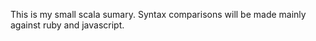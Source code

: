 This is my small scala sumary. Syntax comparisons will be made mainly against ruby and javascript.

